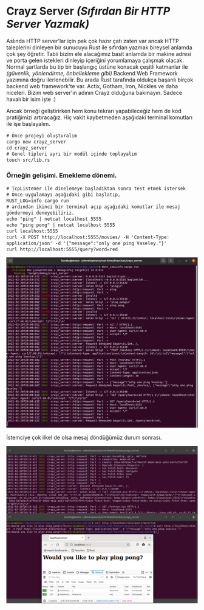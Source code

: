 # Crayz Server _(Sıfırdan Bir HTTP Server Yazmak)_

Aslında HTTP server'lar için pek çok hazır çatı zaten var ancak HTTP taleplerini dinleyen bir sunucuyu Rust ile sıfırdan yazmak bireysel anlamda çok şey öğretir. Tabii bizim ele alacağımız basit anlamda bir makine adresi ve porta gelen istekleri dinleyip içeriğini yorumlamaya çalışmak olacak. Normal şartlarda bu tip bir başlangıç üstüne konacak çeşitli katmanlar ile _(güvenlik, yönlendirme, önbellekleme gibi)_ Backend Web Framework yazımına doğru ilerlenebilir. Bu arada Rust tarafında oldukça başarılı birçok backend web framework'te var. Actix, Gotham, Iron, Nickles ve daha niceleri. Bizim web server'ın adının Crayz olduğuna bakmayın. Sadece havalı bir isim işte :)

Ancak örneği geliştirirken hem konu tekrarı yapabileceğiz hem de kod pratiğimizi artıracağız. Hiç vakit kaybetmeden aşağıdaki terminal komutları ile işe başlayalım.

```shell
# Önce projeyi oluşturalım
cargo new crayz_server
cd crayz_server
# Genel tipleri ayrı bir modül içinde toplayalım
touch src/lib.rs
```

### Örneğin gelişimi. Emekleme dönemi.

```shell
# TcpListener ile dinelemeye başladıktan sonra test etmek istersek
# Önce uygulamayı aşağıdaki gibi başlatıp,
RUST_LOG=info cargo run
# ardından ikinci bir terminal açıp aşağıdaki komutlar ile mesaj göndermeyi deneyebiliriz.
echo "ping" | netcat localhost 5555
echo "ping pong" | netcat localhost 5555
curl localhost:5555
curl -X POST http://localhost:5555/movies/ -H 'Content-Type: application/json' -d '{"message":"only one ping Vaseley."}'
curl http://localhost:5555/query?word=red
```

![../images/crayz_server_2.png](../images/crayz_server_2.png)

İstemciye çok ilkel de olsa mesaj döndüğümüz durum sonrası.

![../images/crayz_server_last.png](../images/crayz_server_last.png)